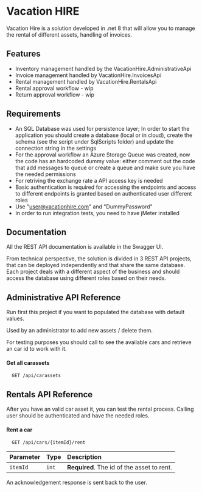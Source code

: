 
# Vacation HIRE

Vacation Hire is a solution developed in .net 8 that will allow you to manage the rental of different assets, handling of invoices.

## Features
- Inventory management handled by the VacationHire.AdministrativeApi 
- Invoice management handled by VacationHire.InvoicesApi
- Rental management handled by VacationHire.RentalsApi
- Rental approval workflow - wip
- Return approval workflow - wip

## Requirements
- An SQL Database was used for persistence layer; In order to start the application you should create a database (local or in cloud), create the schema (see the script under SqlScripts folder) and update the connection string in the settings
- For the approval workflow an Azure Storage Queue was created, now the code has an hardcoded dummy value: either comment out the code that add messages to queue or create a queue and make sure you have the needed permissions
- For retriving the exchange rate a API access key is needed
- Basic authentication is required for accessing the endpoints and access to different endpoints is granted based on authenticated user different roles
- Use "user@vacationhire.com" and "DummyPassword"
- In order to run integration tests, you need to have jMeter installed



## Documentation
All the REST API documentation is available in the Swagger UI.

From technical perspective, the solution is divided in 3 REST API projects, that can be deployed independently and that share the same database.
Each project deals with a different aspect of the business and should access the database using different roles based on their needs.






## Administrative API Reference

Run first this project if you want to populated the database with default values.

Used by an administrator to add new assets / delete them.

For testing purposes you should call to see the available cars and retrieve an car id to work with it.

#### Get all carassets

```https
  GET /api/carassets
```

## Rentals API Reference

After you have an valid car asset it, you can test the rental process. Calling user should be authenticated and have the needed roles.

#### Rent a car

```https
  GET /api/cars/{itemId}/rent
```

| Parameter | Type     | Description                       |
| :-------- | :------- | :-------------------------------- |
| `itemId`      | `int` | **Required**. The id of the asset to rent. |

An acknowledgement response is sent back to the user.